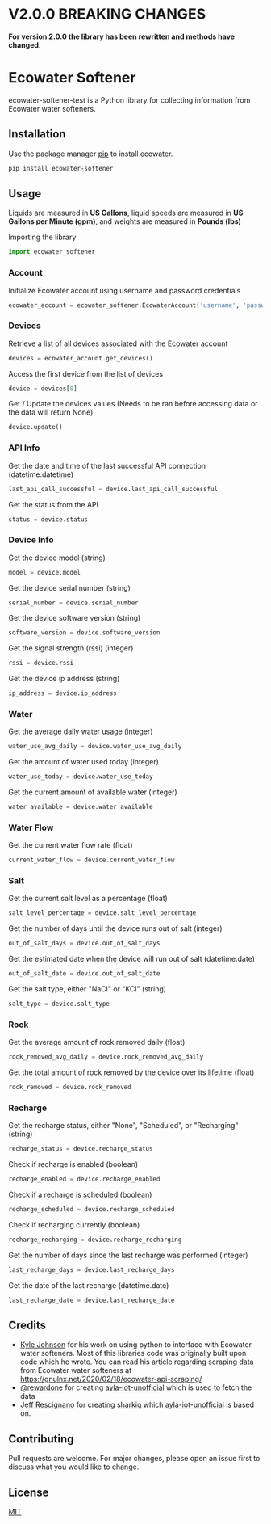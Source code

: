 # **V2.0.0 BREAKING CHANGES**
**For version 2.0.0 the library has been rewritten and methods have changed.**

# Ecowater Softener

ecowater-softener-test is a Python library for collecting information from Ecowater water softeners.

## Installation

Use the package manager [pip](https://pip.pypa.io/en/stable/) to install ecowater.

```bash
pip install ecowater-softener
```

## Usage

Liquids are measured in **US Gallons**, liquid speeds are measured in **US Gallons per Minute (gpm)**, and weights are measured in **Pounds (lbs)**

Importing the library

```python
import ecowater_softener
```

### Account

Initialize Ecowater account using username and password credentials

```python
ecowater_account = ecowater_softener.EcowaterAccount('username', 'password')
```

### Devices

Retrieve a list of all devices associated with the Ecowater account

```python
devices = ecowater_account.get_devices()
```

Access the first device from the list of devices

```python
device = devices[0]
```

Get / Update the devices values (Needs to be ran before accessing data or the data will return None)

```python
device.update()
```

### API Info

Get the date and time of the last successful API connection (datetime.datetime)

```python
last_api_call_successful = device.last_api_call_successful
```

Get the status from the API

```python
status = device.status
```

### Device Info

Get the device model (string)

```python
model = device.model
```

Get the device serial number (string)

```python
serial_number = device.serial_number
```

Get the device software version (string)

```python
software_version = device.software_version
```

Get the signal strength (rssi) (integer)

```python
rssi = device.rssi
```

Get the device ip address (string)

```python
ip_address = device.ip_address
```

### Water

Get the average daily water usage (integer)

```python
water_use_avg_daily = device.water_use_avg_daily
```

Get the amount of water used today (integer)

```python
water_use_today = device.water_use_today
```

Get the current amount of available water (integer)

```python
water_available = device.water_available
```

### Water Flow

Get the current water flow rate (float)

```python
current_water_flow = device.current_water_flow
```

### Salt

Get the current salt level as a percentage (float)

```python
salt_level_percentage = device.salt_level_percentage
```

Get the number of days until the device runs out of salt (integer)

```python
out_of_salt_days = device.out_of_salt_days
```

Get the estimated date when the device will run out of salt (datetime.date)

```python
out_of_salt_date = device.out_of_salt_date
```

Get the salt type, either "NaCl" or "KCl" (string)

```python
salt_type = device.salt_type
```

### Rock

Get the average amount of rock removed daily (float)

```python
rock_removed_avg_daily = device.rock_removed_avg_daily
```

Get the total amount of rock removed by the device over its lifetime (float)

```python
rock_removed = device.rock_removed
```

### Recharge

Get the recharge status, either "None", "Scheduled", or "Recharging" (string)

```python
recharge_status = device.recharge_status
```

Check if recharge is enabled (boolean)

```python
recharge_enabled = device.recharge_enabled
```

Check if a recharge is scheduled (boolean)

```python
recharge_scheduled = device.recharge_scheduled
```

Check if recharging currently (boolean)

```python
recharge_recharging = device.recharge_recharging
```

Get the number of days since the last recharge was performed (integer)

```python
last_recharge_days = device.last_recharge_days
```

Get the date of the last recharge (datetime.date)

```python
last_recharge_date = device.last_recharge_date
```





## Credits

-   [Kyle Johnson](https://github.com/kylejohnson) for his work on using python to interface with Ecowater water softeners. Most of this libraries code was originally built upon code which he wrote. You can read his article regarding scraping data from Ecowater water softeners at https://gnulnx.net/2020/02/18/ecowater-api-scraping/
-   [@rewardone](https://github.com/rewardone) for creating [ayla-iot-unofficial](https://github.com/rewardone/ayla-iot-unofficial) which is used to fetch the data
-   [Jeff Rescignano](https://github.com/JeffResc) for creating [sharkiq](https://github.com/JeffResc/sharkiq) which [ayla-iot-unofficial](https://github.com/rewardone/ayla-iot-unofficial) is based on.

## Contributing

Pull requests are welcome. For major changes, please open an issue first to discuss what you would like to change.

## License

[MIT](https://choosealicense.com/licenses/mit/)
